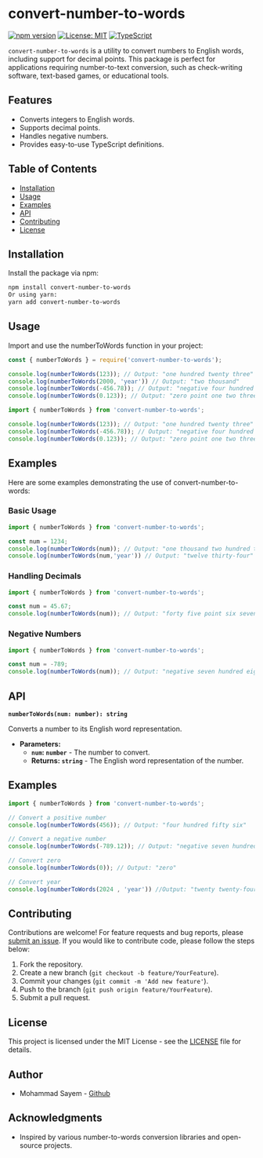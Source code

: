 # convert-number-to-words

[![npm version](https://badge.fury.io/js/convert-number-to-words.svg)](https://badge.fury.io/js/convert-number-to-words)
[![License: MIT](https://img.shields.io/badge/License-MIT-blue.svg)](https://opensource.org/licenses/MIT)
[![TypeScript](https://img.shields.io/badge/TypeScript-5.0+-blue.svg)](https://www.typescriptlang.org/)

`convert-number-to-words` is a utility to convert numbers to English words, including support for decimal points. This package is perfect for applications requiring number-to-text conversion, such as check-writing software, text-based games, or educational tools.

## Features

- Converts integers to English words.
- Supports decimal points.
- Handles negative numbers.
- Provides easy-to-use TypeScript definitions.

## Table of Contents

- [Installation](#installation)
- [Usage](#usage)
- [Examples](#examples)
- [API](#api)
- [Contributing](#contributing)
- [License](#license)

## Installation

Install the package via npm:

```bash
npm install convert-number-to-words
Or using yarn:
yarn add convert-number-to-words
```

## Usage

Import and use the numberToWords function in your project:

```javascript
const { numberToWords } = require('convert-number-to-words');

console.log(numberToWords(123)); // Output: "one hundred twenty three"
console.log(numberToWords(2000, 'year')) // Output: "two thousand"
console.log(numberToWords(-456.78)); // Output: "negative four hundred fifty six point seven eight"
console.log(numberToWords(0.123)); // Output: "zero point one two three"
```

```typescript
import { numberToWords } from 'convert-number-to-words';

console.log(numberToWords(123)); // Output: "one hundred twenty three"
console.log(numberToWords(-456.78)); // Output: "negative four hundred fifty six point seven eight"
console.log(numberToWords(0.123)); // Output: "zero point one two three"
```

## Examples

Here are some examples demonstrating the use of convert-number-to-words:

### Basic Usage

```typescript
import { numberToWords } from 'convert-number-to-words';

const num = 1234;
console.log(numberToWords(num)); // Output: "one thousand two hundred thirty four"
console.log(numberToWords(num,'year')) // Output: "twelve thirty-four"
```

### Handling Decimals

```typescript
import { numberToWords } from 'convert-number-to-words';

const num = 45.67;
console.log(numberToWords(num)); // Output: "forty five point six seven"
```

### Negative Numbers

```typescript
import { numberToWords } from 'convert-number-to-words';

const num = -789;
console.log(numberToWords(num)); // Output: "negative seven hundred eighty nine"
```

## API

**`numberToWords(num: number): string`**

Converts a number to its English word representation.

- **Parameters:**
  - **`num`: `number`** - The number to convert.
  - **Returns: `string`** - The English word representation of the number.

## Examples

```typescript
import { numberToWords } from 'convert-number-to-words';

// Convert a positive number
console.log(numberToWords(456)); // Output: "four hundred fifty six"

// Convert a negative number
console.log(numberToWords(-789.12)); // Output: "negative seven hundred eighty nine point one two"

// Convert zero
console.log(numberToWords(0)); // Output: "zero"

// Convert year
console.log(numberToWords(2024 , 'year')) //Output: "twenty twenty-four"
```

## Contributing

Contributions are welcome! For feature requests and bug reports, please [submit an issue](https://github.com/say-m/convert-number-to-words/issues). If you would like to contribute code, please follow the steps below:

1. Fork the repository.
2. Create a new branch (`git checkout -b feature/YourFeature`).
3. Commit your changes (`git commit -m 'Add new feature'`).
4. Push to the branch (`git push origin feature/YourFeature`).
5. Submit a pull request.

## License

This project is licensed under the MIT License - see the [LICENSE](LICENSE) file for details.

## Author

- Mohammad Sayem - [Github](https://github.com/say-m)

## Acknowledgments

- Inspired by various number-to-words conversion libraries and open-source projects.
